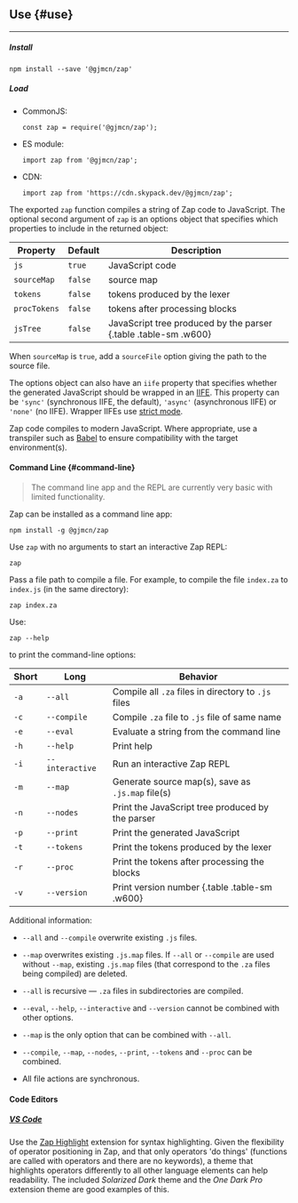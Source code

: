 ## Use {#use}

---

##### Install

<pre><code>npm install --save '@gjmcn/zap'</code></pre>

##### Load

* CommonJS:

  <pre><code>const zap = require('@gjmcn/zap');</code></pre>

* ES module:

  <pre><code>import zap from '@gjmcn/zap';</code></pre>

* CDN:

  <pre><code>import zap from 'https://cdn.skypack.dev/@gjmcn/zap';</code></pre>

The exported `zap` function compiles a string of Zap code to JavaScript. The optional second argument of `zap` is an options object that specifies which properties to include in the returned object:

| Property     | Default | Description |
| -------------|---------|-------------|
| `js`         | `true`  | JavaScript code |
| `sourceMap`  | `false` | source map | 
| `tokens`     | `false` | tokens produced by the lexer |
| `procTokens` | `false` | tokens after processing blocks |
| `jsTree`     | `false` | JavaScript tree produced by the parser {.table .table-sm .w600}|

When `sourceMap` is `true`, add a `sourceFile` option giving the path to the source file.

The options object can also have an `iife` property that specifies whether the generated JavaScript should be wrapped in an [IIFE](https://developer.mozilla.org/en-US/docs/Glossary/IIFE). This property can be `'sync'` (synchronous IIFE, the default), `'async'` (asynchronous IIFE) or `'none'` (no IIFE). Wrapper IIFEs use [strict mode](https://developer.mozilla.org/en-US/docs/Web/JavaScript/Reference/Strict_mode). 

Zap code compiles to modern JavaScript. Where appropriate, use a transpiler such as [Babel](https://babeljs.io/) to ensure compatibility with the target environment(s).

#### Command Line {#command-line}

> The command line app and the REPL are currently very basic with limited functionality.

Zap can be installed as a command line app:

<pre><code>npm install -g @gjmcn/zap</code></pre>

Use `zap` with no arguments to start an interactive Zap REPL:

<pre><code>zap</code></pre>

Pass a file path to compile a file. For example, to compile the file `index.za` to `index.js` (in the same directory):

<pre><code>zap index.za</code></pre>

Use:

<pre><code>zap --help</code></pre>

to print the command-line options:

| Short | Long            | Behavior |
|-------|-----------------|----------|
| `-a`  | `--all`         | Compile all `.za` files in directory to `.js` files |
| `-c`  | `--compile`     | Compile `.za` file to `.js` file of same name |
| `-e`  | `--eval`        | Evaluate a string from the command line |
| `-h`  | `--help`        | Print help |
| `-i`  | `--interactive` | Run an interactive Zap REPL |
| `-m`  | `--map`         | Generate source map(s), save as `.js.map` file(s) |
| `-n`  | `--nodes`       | Print the JavaScript tree produced by the parser |
| `-p`  | `--print`       | Print the generated JavaScript |
| `-t`  | `--tokens`      | Print the tokens produced by the lexer |
| `-r`  | `--proc`        | Print the tokens after processing the blocks |
| `-v`  | `--version`     | Print version number {.table .table-sm .w600} |

Additional information:

* `--all` and `--compile` overwrite existing `.js` files.

* `--map` overwrites existing `.js.map` files. If `--all` or `--compile` are used without `--map`, existing `.js.map` files (that correspond to the `.za` files being compiled) are deleted.

* `--all` is recursive &mdash; `.za` files in subdirectories are compiled.

* `--eval`, `--help`, `--interactive` and `--version` cannot be combined with other options.

* `--map` is the only option that can be combined with `--all`.

* `--compile`, `--map`, `--nodes`, `--print`, `--tokens` and `--proc` can be combined.

* All file actions are synchronous.

#### Code Editors

##### [VS Code](https://code.visualstudio.com/)

Use the [Zap Highlight](https://github.com/gjmcn/zap-highlight-vscode) extension for syntax highlighting. Given the flexibility of operator positioning in Zap, and that only operators 'do things' (functions are called with operators and there are no keywords), a theme that highlights operators differently to all other language elements can help readability. The included _Solarized Dark_ theme and the _One Dark Pro_ extension theme are good examples of this.